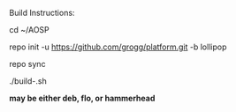 Build Instructions:

cd ~/AOSP

repo init -u https://github.com/grogg/platform.git -b lollipop

repo sync

./build-<device>.sh

**<device> may be either deb, flo, or hammerhead**
